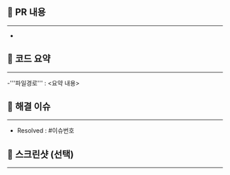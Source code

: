 ## 🍓 PR 내용
***
-

## 📝 코드 요약
***
-'''파일경로''' : <요약 내용>

## 🍑 해결 이슈
***
- Resolved : #이슈번호

## 📸 스크린샷 (선택)
***